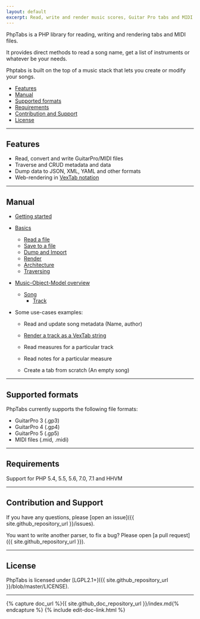 ```yaml
---
layout: default
excerpt: Read, write and render music scores, Guitar Pro tabs and MIDI files.
---
```


PhpTabs is a PHP library for reading, writing and rendering tabs and MIDI files.

It provides direct methods to read a song name, get a list of instruments or whatever be your needs.

Phptabs is built on the top of a music stack that lets you create or modify your songs.

- [Features](#features)
- [Manual](#manual)
- [Supported formats](#supported-formats)
- [Requirements](#requirements)
- [Contribution and Support](#contribution-and-support)
- [License](#license)

------------------------------------------------------------------------

## Features

- Read, convert and write GuitarPro/MIDI files
- Traverse and CRUD metadata and data
- Dump data to JSON, XML, YAML and other formats
- Web-rendering in [VexTab notation](render-as-vextab.html)

------------------------------------------------------------------------

## Manual

- [Getting started](/getting-started.html)

- [Basics](basics.html)
  - [Read a file](basics.html#read-from-a-file)
  - [Save to a file](basics.html#save-to-a-file)
  - [Dump and Import](basics.html#dump-and-import-data)
  - [Render](basics.html#render)
  - [Architecture](basics.html#architecture)
  - [Traversing](basics.html#traversing)


- [Music-Object-Model overview](phptabs.html)
  - [Song](music-song.html)
    - [Track](music-track.html)

- Some use-cases examples:

  - Read and update song metadata (Name, author)

  - [Render a track as a VexTab string](/render-as-vextab.html)

  - Read measures for a particular track

  - Read notes for a particular measure

  - Create a tab from scratch (An empty song)

------------------------------------------------------------------------

## Supported formats

PhpTabs currently supports the following file formats:

- GuitarPro 3 (.gp3)
- GuitarPro 4 (.gp4)
- GuitarPro 5 (.gp5)
- MIDI files (.mid, .midi)

------------------------------------------------------------------------

## Requirements

Support for PHP 5.4, 5.5, 5.6, 7.0, 7.1 and HHVM

------------------------------------------------------------------------

## Contribution and Support

If you have any questions, please [open an issue]({{ site.github_repository_url }}/issues).

You want to write another parser, to fix a bug? Please open [a pull request]({{ site.github_repository_url }}).

------------------------------------------------------------------------

## License

PhpTabs is licensed under [LGPL2.1+]({{ site.github_repository_url }}/blob/master/LICENSE).

------------------------------------------------------------------------

{% capture doc_url %}{{ site.github_doc_repository_url }}/index.md{% endcapture %}
{% include edit-doc-link.html %}
